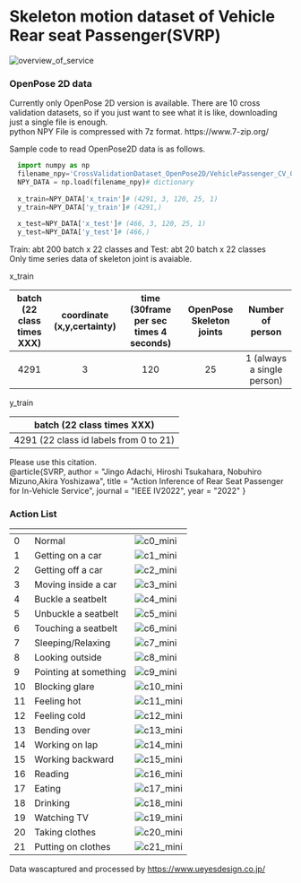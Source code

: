 #	<h1> Skeleton motion dataset of Vehicle Rear seat Passenger(SVRP)	</h1>

<!--- ![overview_of_service](https://user-images.githubusercontent.com/105473789/168214523-eb0b92ba-1a8f-4a21-88a6-90fa06015ea9.jpg) -->
<!---<img src="https://user-images.githubusercontent.com/105473789/168214523-eb0b92ba-1a8f-4a21-88a6-90fa06015ea9.jpg" alt="drawing" width="400"/>-->
![overview_of_service](https://user-images.githubusercontent.com/105473789/168229160-174ef05a-0477-4c10-814c-3489aa1eac88.jpg)

<h3>OpenPose 2D data	</h3>
Currently only OpenPose 2D version is available.
There are 10 cross validation datasets, so if you just want to see what it is like, downloading just a single file is enough.</br>
python NPY File is compressed with 7z format.
https://www.7-zip.org/

Sample code to read OpenPose2D data is as follows.

```python
  import numpy as np
  filename_npy='CrossValidationDataset_OpenPose2D/VehiclePassenger_CV_OpenPose2D_0.npz'
  NPY_DATA = np.load(filename_npy)# dictionary
  
  x_train=NPY_DATA['x_train']# (4291, 3, 120, 25, 1)  
  y_train=NPY_DATA['y_train']# (4291,)
  
  x_test=NPY_DATA['x_test']# (466, 3, 120, 25, 1)  
  y_test=NPY_DATA['y_test']# (466,)
```
Train: abt 200 batch x 22 classes and Test: abt 20 batch x 22 classes</br>
Only time series data of skeleton joint is avaiable. 

x_train

| batch <br/>(22 class times XXX)   |coordinate<br/>(x,y,certainty)   | time<br/>(30frame per sec times 4 seconds)   | OpenPose Skeleton joints | Number of person |
|:-------------:|:-------------:|:-------------:|:-------------:|:-------------:|
|  4291 | 3 | 120 | 25 | 1 (always a single person) |

y_train

| batch (22 class times XXX)   |
|:-------------:|
|  4291 (22 class id labels from 0 to 21) |

Please use this citation.</br>
@article{SVRP,
author = "Jingo Adachi, Hiroshi Tsukahara, Nobuhiro Mizuno,Akira Yoshizawa",
title = "Action Inference of Rear Seat Passenger for In-Vehicle Service",
journal = "IEEE IV2022",
year = "2022"
}

<h3>Action List	</h3>

| <!-- -->    | <!-- -->    |<!-- -->    |
|-------------|-------------|-------------|
|0| Normal |   ![c0_mini](https://user-images.githubusercontent.com/105473789/169273349-5cdc145b-bfbf-4ed6-9580-64648417b822.gif)| 
|1| Getting on a car | ![c1_mini](https://user-images.githubusercontent.com/105473789/169273432-4eb7635d-4dd5-4996-b4a4-0651d82199ca.gif)| 
|2|  Getting off a car | ![c2_mini](https://user-images.githubusercontent.com/105473789/169273475-1cc495b6-48eb-4479-98c4-f9fa7e55ce75.gif)| 
|3| Moving inside a car  |![c3_mini](https://user-images.githubusercontent.com/105473789/169273504-f0f02c9e-67ba-4a17-b997-44780366b051.gif)| 
|4|  Buckle a seatbelt   |![c4_mini](https://user-images.githubusercontent.com/105473789/169273547-6d98f100-c07c-418f-8714-67591bef2285.gif) |     
|5|  Unbuckle a seatbelt | ![c5_mini](https://user-images.githubusercontent.com/105473789/169273598-2c7312b8-d107-4c16-8379-5c0c2146c06a.gif)| 
|6| Touching a seatbelt | ![c6_mini](https://user-images.githubusercontent.com/105473789/169273635-3fc12f9a-9aa2-49ec-94d5-95453b6c210e.gif)| 
|7|  Sleeping/Relaxing | ![c7_mini](https://user-images.githubusercontent.com/105473789/169273664-dccd4630-334c-431b-b0a9-ededd30e3341.gif)| 
|8|  Looking outside|![c8_mini](https://user-images.githubusercontent.com/105473789/169273709-bf7e5460-c975-40b6-ae36-0b7027faf2af.gif)| 
|9|  Pointing at something| ![c9_mini](https://user-images.githubusercontent.com/105473789/169273741-8e52499d-b437-4d0a-a7c8-3c31e41e67b3.gif)| 
|10|  Blocking glare| ![c10_mini](https://user-images.githubusercontent.com/105473789/169273783-6569352b-11ac-4d4d-a068-4a2167375ce6.gif)| 
|11|  Feeling hot| ![c11_mini](https://user-images.githubusercontent.com/105473789/169273835-583c0f59-cc8f-4ab1-90ff-019e01807c7f.gif)| 
|12|  Feeling cold| ![c12_mini](https://user-images.githubusercontent.com/105473789/169273874-ea214535-bf3a-4af9-a247-2d36943b6f01.gif)| 
|13|  Bending over|![c13_mini](https://user-images.githubusercontent.com/105473789/169273912-ea88e3e2-5774-4624-a28c-7a37a419467c.gif)| 
|14|  Working on lap|  ![c14_mini](https://user-images.githubusercontent.com/105473789/169273937-b927fff0-9144-4d5e-9c9d-bf52584899df.gif)| 
|15|  Working backward| ![c15_mini](https://user-images.githubusercontent.com/105473789/169273969-aabe61a2-908e-448a-ad40-8258d6093c37.gif)| 
|16|  Reading| ![c16_mini](https://user-images.githubusercontent.com/105473789/169274010-65b442dd-32ae-4e37-8b8c-02bae1b50b39.gif)| 
|17|  Eating| ![c17_mini](https://user-images.githubusercontent.com/105473789/169274041-f16e94af-43ce-413e-a3c6-9fd2deb2ed70.gif)|
|18|  Drinking| ![c18_mini](https://user-images.githubusercontent.com/105473789/169274078-6d5523a2-5303-4428-9fe8-3167d72e3f30.gif)|
|19|  Watching TV|![c19_mini](https://user-images.githubusercontent.com/105473789/169274411-2d335f00-45f1-4bee-9af3-534129acab15.gif)|
|20|  Taking clothes|![c20_mini](https://user-images.githubusercontent.com/105473789/169274251-b8bb88da-4bea-4701-bb08-6d57045b5e11.gif) |
|21|  Putting on clothes|![c21_mini](https://user-images.githubusercontent.com/105473789/169274188-34fcf02a-dd05-418a-af03-5def9da1ae94.gif)|

Data wascaptured and processed by https://www.ueyesdesign.co.jp/
